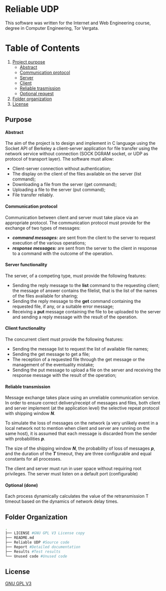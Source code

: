 # Reliable UDP
This software was written for the Internet and Web Engineering course, degree in Computer Engineering, Tor Vergata.

# Table of Contents
1. [Project purpose](#purpose)
    - [Abstract](#purpose_abstract)
    - [Communication protocol](#purpose_com_prot)
    - [Server](#purpose_server)
    - [Client](#purpose_aclient)
    - [Reliable trasmission](#purpose_rel)
    - [Optional request](#purpose_opt)
2. [Folder organization](#folder)
3. [License](#license)

<a name="purpose"></a>
## Purpose
<a name="purpose_abstract"></a>
#### Abstract
The aim of the project is to design and implement in C language using the Socket API of Berkeley a client-server application for file transfer using the network service without connection (SOCK DGRAM socket, or UDP as protocol of transport layer).
The software must allow:
- Client-server connection without authentication;
- The display on the client of the files available on the server (list command);
- Downloading a file from the server (get command);
- Uploading a file to the server (put command);
- File transfer reliably.

<a name="purpose_comm_prot"></a>
#### Communication protocol
Communication between client and server must take place via an appropriate protocol. The communication protocol must provide for the exchange of two types of messages:
- ***command messages:*** are sent from the client to the server to request execution of the various operations;
- ***response messages:*** are sent from the server to the client in response to a command with the outcome of the operation.

<a name="purpose_server"></a>
#### Server functionality
The server, of a competing type, must provide the following features:
- Sending the reply message to the ****list**** command to the requesting client; the message of answer contains the filelist, that is the list of the names of the files available for sharing;
- Sending the reply message to the ****get**** command containing the requested file, if any, or a suitable error message;
- Receiving a ****put**** message containing the file to be uploaded to the server and sending a reply message with the result of the operation.

<a name="purpose_client"></a>
#### Client functionality
The concurrent client must provide the following features:
- Sending the message list to request the list of available file names;
- Sending the get message to get a file;
- The reception of a requested file through the get message or the management of the eventuality mistake;
- Sending the put message to upload a file on the server and receiving the
response message with the result of the operation;

<a name="purpose_rel"></a>
#### Reliable transmission
Message exchange takes place using an unreliable communication service. In order to ensure correct delivery/receipt of messages and files, both client and server implement (at the application level) the selective repeat protocol with shipping window ***N***.

To simulate the loss of messages on the network (a very unlikely event in a local network not to mention when client and server are running on the same host), it is assumed that each message is discarded from the sender with probabilities ***p***.

The size of the shipping window ***N***, the probability of loss of messages ***p***, and the duration of the ***T*** timeout, they are three configurable and equal constants for all processes.

The client and server must run in user space without requiring root privileges. The server must listen on a default port (configurable)

<a name="purpose_opt"></a>
#### Optional (done)
Each process dynamically calculates the value of the retransmission T timeout based on the dynamics of network delay times.

<a name="folder"></a>
## Folder Organization
```bash
.
├── LICENSE #GNU GPL V3 License copy
├── README.md 
├── Reliable UDP #Source code
├── Report #Detailed documentation
├── Results #Test results
└── Unused code #Unused code
```

<a name="license"></a>
## License
[GNU GPL V3](https://www.gnu.org/licenses/gpl-3.0.html)

